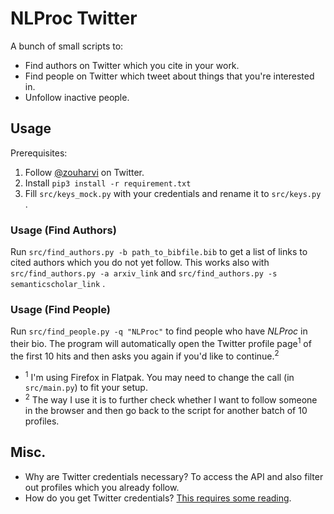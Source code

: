 # NLProc Twitter

A bunch of small scripts to:
- Find authors on Twitter which you cite in your work.
- Find people on Twitter which tweet about things that you're interested in.
- Unfollow inactive people.

## Usage

Prerequisites:

1. Follow [@zouharvi](https://twitter.com/zouharvi) on Twitter.
2. Install `pip3 install -r requirement.txt`
3. Fill `src/keys_mock.py` with your credentials and rename it to `src/keys.py` .

### Usage (Find Authors)

Run `src/find_authors.py -b path_to_bibfile.bib` to get a list of links to cited authors which you do not yet follow.
This works also with `src/find_authors.py -a arxiv_link` and `src/find_authors.py -s semanticscholar_link` .

### Usage (Find People)

Run `src/find_people.py -q "NLProc"` to find people who have _NLProc_ in their bio. The program will automatically open the Twitter profile page<sup>1</sup> of the first 10 hits and then asks you again if you'd like to continue.<sup>2</sup>

- <sup>1</sup> I'm using Firefox in Flatpak. You may need to change the call (in `src/main.py`) to fit your setup.
- <sup>2</sup> The way I use it is to further check whether I want to follow someone in the browser and then go back to the script for another batch of 10 profiles.

## Misc.

- Why are Twitter credentials necessary? To access the API and also filter out profiles which you already follow.
- How do you get Twitter credentials? [This requires some reading](https://developer.twitter.com/en/docs/twitter-api/getting-started/getting-access-to-the-twitter-api).
